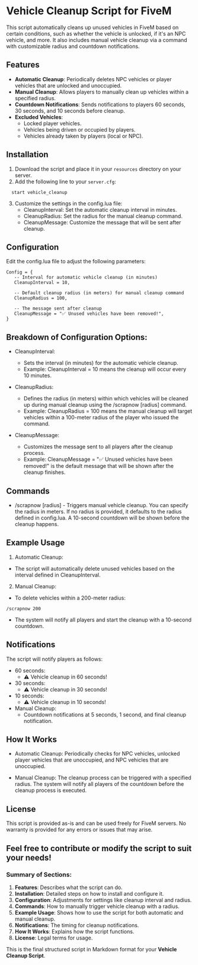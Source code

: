 # Vehicle Cleanup Script for FiveM

This script automatically cleans up unused vehicles in FiveM based on certain conditions, such as whether the vehicle is unlocked, if it's an NPC vehicle, and more. It also includes manual vehicle cleanup via a command with customizable radius and countdown notifications.

## Features

- **Automatic Cleanup**: Periodically deletes NPC vehicles or player vehicles that are unlocked and unoccupied.
- **Manual Cleanup**: Allows players to manually clean up vehicles within a specified radius.
- **Countdown Notifications**: Sends notifications to players 60 seconds, 30 seconds, and 10 seconds before cleanup.
- **Excluded Vehicles**:
    - Locked player vehicles.
    - Vehicles being driven or occupied by players.
    - Vehicles already taken by players (local or NPC).

## Installation

1. Download the script and place it in your `resources` directory on your server.
2. Add the following line to your `server.cfg`:
 ```plaintext
   start vehicle_cleanup
```
3. Customize the settings in the config.lua file:
   - CleanupInterval: Set the automatic cleanup interval in minutes.
   - CleanupRadius: Set the radius for the manual cleanup command.
   - CleanupMessage: Customize the message that will be sent after cleanup.

## Configuration
Edit the config.lua file to adjust the following parameters:
 ```plaintext
Config = {
    -- Interval for automatic vehicle cleanup (in minutes)
    CleanupInterval = 10, 
    
    -- Default cleanup radius (in meters) for manual cleanup command
    CleanupRadius = 100,

    -- The message sent after cleanup
    CleanupMessage = "✅ Unused vehicles have been removed!",
}
```
## Breakdown of Configuration Options:
- CleanupInterval:

  - Sets the interval (in minutes) for the automatic vehicle cleanup.
  - Example: CleanupInterval = 10 means the cleanup will occur every 10 minutes.

- CleanupRadius:
  - Defines the radius (in meters) within which vehicles will be cleaned up during manual cleanup using the /scrapnow [radius] command.
  - Example: CleanupRadius = 100 means the manual cleanup will target vehicles within a 100-meter radius of the player who issued the command.
- CleanupMessage:
  - Customizes the message sent to all players after the cleanup process.
  - Example: CleanupMessage = "✅ Unused vehicles have been removed!" is the default message that will be shown after the cleanup finishes.

## Commands
- /scrapnow [radius] - Triggers manual vehicle cleanup. You can specify the radius in meters. If no radius is provided, it defaults to the radius defined in config.lua. A 10-second countdown will be shown before the cleanup happens.

## Example Usage
1. Automatic Cleanup:
  - The script will automatically delete unused vehicles based on the interval defined in CleanupInterval.
2. Manual Cleanup:
  - To delete vehicles within a 200-meter radius:
 ```plaintext
/scrapnow 200
```
  - The system will notify all players and start the cleanup with a 10-second countdown.

## Notifications
The script will notify players as follows:
- 60 seconds:
  - ⚠️ Vehicle cleanup in 60 seconds!
- 30 seconds:
  - ⚠️ Vehicle cleanup in 30 seconds!
- 10 seconds:
  - ⚠️ Vehicle cleanup in 10 seconds!
- Manual Cleanup:
  - Countdown notifications at 5 seconds, 1 second, and final cleanup notification.

## How It Works
- Automatic Cleanup: Periodically checks for NPC vehicles, unlocked player vehicles that are unoccupied, and NPC vehicles that are unoccupied.

- Manual Cleanup: The cleanup process can be triggered with a specified radius. The system will notify all players of the countdown before the cleanup process is executed.

## License
This script is provided as-is and can be used freely for FiveM servers. No warranty is provided for any errors or issues that may arise.

## Feel free to contribute or modify the script to suit your needs!


### Summary of Sections:

1. **Features**: Describes what the script can do.
2. **Installation**: Detailed steps on how to install and configure it.
3. **Configuration**: Adjustments for settings like cleanup interval and radius.
4. **Commands**: How to manually trigger vehicle cleanup with a radius.
5. **Example Usage**: Shows how to use the script for both automatic and manual cleanup.
6. **Notifications**: The timing for cleanup notifications.
7. **How It Works**: Explains how the script functions.
8. **License**: Legal terms for usage.

This is the final structured script in Markdown format for your **Vehicle Cleanup Script**.
